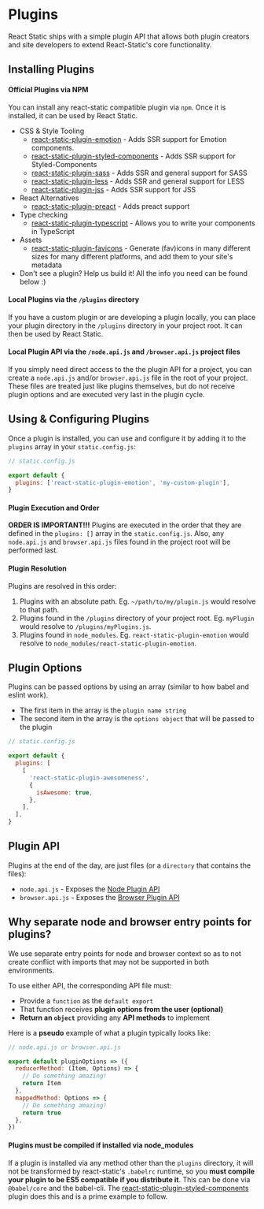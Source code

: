 # Plugins

React Static ships with a simple plugin API that allows both plugin creators and site developers to extend React-Static's core functionality.

## Installing Plugins

#### Official Plugins via NPM

You can install any react-static compatible plugin via `npm`. Once it is installed, it can be used by React Static.

- CSS & Style Tooling
  - [react-static-plugin-emotion](/packages/react-static-plugin-emotion) - Adds SSR support for Emotion components.
  - [react-static-plugin-styled-components](/packages/react-static-plugin-styled-components) - Adds SSR support for Styled-Components
  - [react-static-plugin-sass](/packages/react-static-plugin-sass) - Adds SSR and general support for SASS
  - [react-static-plugin-less](/packages/react-static-plugin-less) - Adds SSR and general support for LESS
  - [react-static-plugin-jss](/packages/react-static-plugin-jss) - Adds SSR support for JSS
- React Alternatives
  - [react-static-plugin-preact](/packages/react-static-plugin-preact) - Adds preact support
- Type checking
  - [react-static-plugin-typescript](https://www.npmjs.com/package/react-static-plugin-typescript) - Allows you to write your components in TypeScript
- Assets
  - [react-static-plugin-favicons](https://www.npmjs.com/package/react-static-plugin-favicons) - Generate (fav)icons in many different sizes for many different platforms, and add them to your site's metadata
- Don't see a plugin? Help us build it! All the info you need can be found below :)

#### Local Plugins via the `/plugins` directory

If you have a custom plugin or are developing a plugin locally, you can place your plugin directory in the `/plugins` directory in your project root. It can then be used by React Static.

#### Local Plugin API via the `/node.api.js` and `/browser.api.js` project files

If you simply need direct access to the the plugin API for a project, you can create a `node.api.js` and/or `browser.api.js` file in the root of your project. These files are treated just like plugins themselves, but do not receive plugin options and are executed very last in the plugin cycle.

## Using & Configuring Plugins

Once a plugin is installed, you can use and configure it by adding it to the `plugins` array in your `static.config.js`:

```javascript
// static.config.js

export default {
  plugins: ['react-static-plugin-emotion', 'my-custom-plugin'],
}
```

#### Plugin Execution and Order

**ORDER IS IMPORTANT!!!** Plugins are executed in the order that they are defined in the `plugins: []` array in the `static.config.js`. Also, any `node.api.js` and `browser.api.js` files found in the project root will be performed last.

#### Plugin Resolution

Plugins are resolved in this order:

1.  Plugins with an absolute path. Eg. `~/path/to/my/plugin.js` would resolve to that path.
2.  Plugins found in the `/plugins` directory of your project root. Eg. `myPlugin` would resolve to `/plugins/myPlugins.js`.
3.  Plugins found in `node_modules`. Eg. `react-static-plugin-emotion` would resolve to `node_modules/react-static-plugin-emotion`.

## Plugin Options

Plugins can be passed options by using an array (similar to how babel and eslint work).

- The first item in the array is the `plugin name string`
- The second item in the array is the `options object` that will be passed to the plugin

```javascript
// static.config.js

export default {
  plugins: [
    [
      'react-static-plugin-awesomeness',
      {
        isAwesome: true,
      },
    ],
  ],
}
```

## Plugin API

Plugins at the end of the day, are just files (or a `directory` that contains the files):

- `node.api.js` - Exposes the [Node Plugin API](/docs/plugins/node-api.md)
- `browser.api.js` - Exposes the [Browser Plugin API](/docs/plugins/browser-api.md)

## Why separate node and browser entry points for plugins?

We use separate entry points for node and browser context so as to not create conflict with imports that may not be supported in both environments.

To use either API, the corresponding API file must:

- Provide a `function` as the `default export`
- That function receives **plugin options from the user (optional)**
- **Return an `object`** providing any **API methods** to implement

Here is a **pseudo** example of what a plugin typically looks like:

```javascript
// node.api.js or browser.api.js

export default pluginOptions => ({
  reducerMethod: (Item, Options) => {
    // Do something amazing!
    return Item
  },
  mappedMethod: Options => {
    // Do something amazing!
    return true
  },
})
```

#### Plugins must be compiled if installed via node_modules

If a plugin is installed via any method other than the `plugins` directory, it will not be transformed by react-static's `.babelrc` runtime, so you **must compile your plugin to be ES5 compatible if you distribute it**. This can be done via `@babel/core` and the babel-cli. The [react-static-plugin-styled-components](https://github.com/nozzle/react-static-plugin-styled-components) plugin does this and is a prime example to follow.
